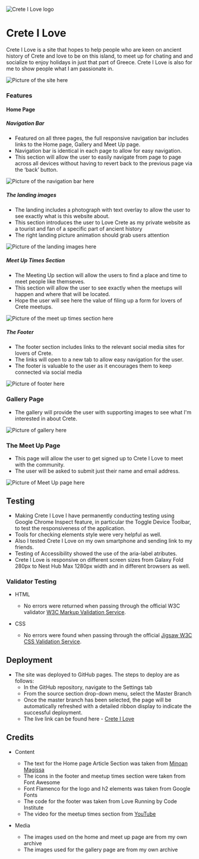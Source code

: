 ![Crete I Love logo](https://github.com/ireneuszcierpisz/Crete-I-love/blob/main/media/logo.png)

# Crete I Love

Crete I Love is a site that hopes to help people who are keen on ancient history of Crete and love to be on this island, to meet up for chating and and socialize to enjoy holidays in just that part of Greece. Crete I Love is also for me to show people what I am passionate in.

![Picture of the site here](https://github.com/ireneuszcierpisz/Crete-I-love/blob/main/media/home-page.png)

### Features

#### Home Page

##### Navigation Bar

- Featured on all three pages, the full responsive navigation bar includes links to the Home page, Gallery and Meet Up page.
- Navigation bar is identical in each page to allow for easy navigation.
- This section will allow the user to easily navigate from page to page across all devices without having to revert back to the previous page via the ‘back’ button.

![Picture of the navigation bar here](https://github.com/ireneuszcierpisz/Crete-I-love/blob/main/media/navigation-bar.png)

##### The landing images

- The landing includes a photograph with text overlay to allow the user to see exactly what is this website about.
- This section introduces the user to Love Crete as my private website as a tourist and fan of a specific part of ancient history
- The right landing picture animation should grab users attention

![Picture of the landing images here](https://github.com/ireneuszcierpisz/Crete-I-love/blob/main/media/landing-images1.png)

##### Meet Up Times Section

- The Meeting Up section will allow the users to find a place and time to meet people like themseves.
- This section will allow the user to see exactly when the meetups will happen and where that will be located.
- Hope the user will see here the value of filing up a form for lovers of Crete meetups.

![Picture of the meet up times section here](https://github.com/ireneuszcierpisz/Crete-I-love/blob/main/media/meetup-dates.png)

##### The Footer

- The footer section includes links to the relevant social media sites for lovers of Crete.
- The links will open to a new tab to allow easy navigation for the user.
- The footer is valuable to the user as it encourages them to keep connected via social media

![Picture of footer here](https://github.com/ireneuszcierpisz/Crete-I-love/blob/main/media/footer.png)

### Gallery Page

- The gallery will provide the user with supporting images to see what I'm interested in about Crete.

![Picture of gallery here](https://github.com/ireneuszcierpisz/Crete-I-love/blob/main/media/gallery.png)

### The Meet Up Page

- This page will allow the user to get signed up to Crete I Love to meet with the community.
- The user will be asked to submit just their name and email address.

![Picture of Meet Up page here](https://github.com/ireneuszcierpisz/Crete-I-love/blob/main/media/meetup-form.png)

## Testing

- Making Crete I Love I have permanently conducting testing using Google Chrome Inspect feature, in particular the Toggle Device Toolbar, to test the responsiveness of the application.
- Tools for checking elements style were very helpful as well.
- Also I tested Crete I Love on my own smartphone and sending link to my friends.
- Testing of Accessibility showed the use of the aria-label atributes.
- Crete I Love is responsive on different screen sizes from Galaxy Fold 280px to Nest Hub Max 1280px width and in different browsers as well.

### Validator Testing

- HTML

  - No errors were returned when passing through the official W3C validator [W3C Markup Validation Service](https://validator.w3.org/nu/?doc=https%3A%2F%2Fireneuszcierpisz.github.io%2FCrete-I-love%2F).

- CSS

  - No errors were found when passing through the official [Jigsaw W3C CSS Validation Service](https://jigsaw.w3.org/css-validator/validator?uri=https%3A%2F%2Fireneuszcierpisz.github.io%2FCrete-I-love%2F&profile=css3svg&usermedium=all&warning=1&vextwarning=&lang=en).

## Deployment

- The site was deployed to GitHub pages. The steps to deploy are as follows:
  - In the GitHub repository, navigate to the Settings tab
  - From the source section drop-down menu, select the Master Branch
  - Once the master branch has been selected, the page will be automatically refreshed with a detailed ribbon display to indicate the successful deployment.
  - The live link can be found here - [Crete I Love](https://ireneuszcierpisz.github.io/Crete-I-love/)

## Credits

- Content

  - The text for the Home page Article Section was taken from [Minoan Magissa](https://minoanmagissa.com/2022/08/01/the-minoans-the-ancestors-of-modern-cretans/)
  - The icons in the footer and meetup times section were taken from Font Awesome
  - Font Flamenco for the logo and h2 elements was taken from Google Fonts
  - The code for the footer was taken from Love Running by Code Institute
  - The video for the meetup times section from [YouTube](https://www.google.com/search?q=crete+phaistos+video&rlz=1C1CHBF_enIE922IE922&oq=crete+phaistos+video&aqs=chrome..69i57j33i160.12179j0j7&sourceid=chrome&ie=UTF-8#fpstate=ive&vld=cid:824e9d89,vid:FS2x8Y5uPu4)

- Media
  - The images used on the home and meet up page are from my own archive
  - The images used for the gallery page are from my own archive
